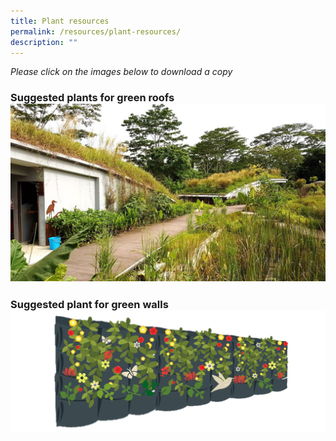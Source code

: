 ```yaml
---
title: Plant resources
permalink: /resources/plant-resources/
description: ""
---
```

*Please click on the images below to download a copy*

### **Suggested plants for green roofs**[![](/images/Skyrise%20Greenery/Kranji.jpg)](/files/Plant%20resources/suggested%20plant%20species%20for%20green%20roofs.pdf)

### **Suggested plant  for green walls** [![](/images/Graphics/pocket-green-wall-enhanced.png)](/files/Plant%20resources/suggested%20plant%20species%20for%20green%20walls.pdf)